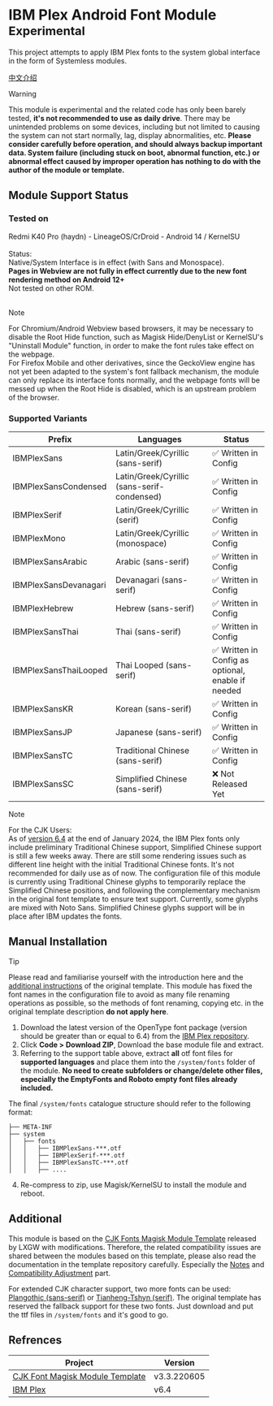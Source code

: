 # IBM Plex Android Font Module <sup>Experimental</sup>
This project attempts to apply IBM Plex fonts to the system global interface in the form of Systemless modules.

[中文介绍](README.md)

> [!WARNING]
> This module is experimental and the related code has only been barely tested, **it's not recommended to use as daily drive**. There may be unintended problems on some devices, including but not limited to causing the system can not start normally, lag, display abnormalities, etc. **Please consider carefully before operation, and should always backup important data. System failure (including stuck on boot, abnormal function, etc.) or abnormal effect caused by improper operation has nothing to do with the author of the module or template.**

## Module Support Status
### Tested on
Redmi K40 Pro (haydn) - LineageOS/CrDroid - Android 14 / KernelSU<br><br>
Status: <br>Native/System Interface is in effect (with Sans and Monospace). <br>**Pages in Webview are not fully in effect currently due to the new font rendering method on Android 12+**<br>
Not tested on other ROM.<br><br>
> [!NOTE]
>For Chromium/Android Webview based browsers, it may be necessary to disable the Root Hide function, such as Magisk Hide/DenyList or KernelSU's "Uninstall Module" function, in order to make the font rules take effect on the webpage.<br>For Firefox Mobile and other derivatives, since the GeckoView engine has not yet been adapted to the system's font fallback mechanism, the module can only replace its interface fonts normally, and the webpage fonts will be messed up when the Root Hide is disabled, which is an upstream problem of the browser.

### Supported Variants
 | Prefix | Languages | Status  |
 | ------- | ---- | -------------------------------- |
 |IBMPlexSans|Latin/Greek/Cyrillic (sans-serif)| ✅ Written in Config |
 |IBMPlexSansCondensed|Latin/Greek/Cyrillic (sans-serif-condensed)| ✅ Written in Config|
 |IBMPlexSerif|Latin/Greek/Cyrillic (serif)|✅ Written in Config|
 |IBMPlexMono|Latin/Greek/Cyrillic (monospace)|✅ Written in Config|
 |IBMPlexSansArabic|Arabic (sans-serif)|✅ Written in Config|
 |IBMPlexSansDevanagari|Devanagari (sans-serif)|✅ Written in Config|
 |IBMPlexHebrew|Hebrew (sans-serif)|✅ Written in Config|
 |IBMPlexSansThai|Thai (sans-serif)|✅ Written in Config|
 |IBMPlexSansThaiLooped|Thai Looped (sans-serif)|✅ Written in Config as optional,<br> enable if needed|
 |IBMPlexSansKR|Korean (sans-serif)|✅ Written in Config|
 |IBMPlexSansJP|Japanese (sans-serif)|✅ Written in Config|
 |IBMPlexSansTC|Traditional Chinese (sans-serif)|✅ Written in Config|
 |IBMPlexSansSC|Simplified Chinese (sans-serif)|❌ Not Released Yet|

> [!NOTE]
> For the CJK Users:<br>
> As of [version 6.4](https://github.com/ibm/plex/releases/latest) at the end of January 2024, the IBM Plex fonts only include preliminary Traditional Chinese support, Simplified Chinese support is still a few weeks away. There are still some rendering issues such as different line height with the initial Traditional Chinese fonts. It's not recommended for daily use as of now.
> The configuration file of this module is currently using Traditional Chinese glyphs to temporarily replace the Simplified Chinese positions, and following the complementary mechanism in the original font template to ensure text support. Currently, some glyphs are mixed with Noto Sans. Simplified Chinese glyphs support will be in place after IBM updates the fonts.

## Manual Installation
> [!TIP]
> Please read and familiarise yourself with the introduction here and the [additional instructions](#Additional) of the original template. This module has fixed the font names in the configuration file to avoid as many file renaming operations as possible, so the methods of font renaming, copying etc. in the original template description **do not apply here**.

1. Download the latest version of the OpenType font package (version should be greater than or equal to 6.4) from the [IBM Plex repository](https://github.com/ibm/plex/releases/latest).
2. Click **Code > Download ZIP**, Download the base module file and extract.
3. Referring to the support table above, extract **all** otf font files for **supported languages** and place them into the `/system/fonts` folder of the module. **No need to create subfolders or change/delete other files, especially the EmptyFonts and Roboto empty font files already included.**

The final `/system/fonts` catalogue structure should refer to the following format:
```
├── META-INF
├── system
│   ├── fonts
│   │   ├── IBMPlexSans-***.otf
│   │   ├── IBMPlexSerif-***.otf
│   │   ├── IBMPlexSansTC-***.otf
│   │   ├── ....
```

4. Re-compress to zip, use Magisk/KernelSU to install the module and reboot.

## Additional

This module is based on the [CJK Fonts Magisk Module Template](https://github.com/lxgw/advanced-cjk-font-magisk-module-template) released by LXGW with modifications. Therefore, the related compatibility issues are shared between the modules based on this template, please also read the documentation in the template repository carefully. Especially the [Notes](https://github.com/lxgw/advanced-cjk-font-magisk-module-template#%E6%B3%A8%E6%84%8F%E4%BA%8B%E9%A1%B9) and [Compatibility Adjustment](https://github.com/lxgw/advanced-cjk-font-magisk-module-template#%E5%85%BC%E5%AE%B9%E6%80%A7%E8%B0%83%E6%95%B4-%E4%BB%85%E4%BE%9B%E5%8F%82%E8%80%83) part.

For extended CJK character support, two more fonts can be used: [Plangothic (sans-serif)](https://github.com/Cccc-owo/Another-Plangothic-magisk-module) or [Tianheng-Tshyn (serif)](http://cheonhyeong.com/English/download.html). The original template has reserved the fallback support for these two fonts. Just download and put the ttf files in `/system/fonts` and it's good to go.

## Refrences

|Project|Version|
|-|-|
|[CJK Font Magisk Module Template](https://github.com/lxgw/advanced-cjk-font-magisk-module-template)|v3.3.220605|
|[IBM Plex](https://github.com/ibm/plex)|v6.4|

